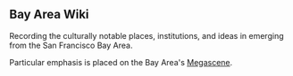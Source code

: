## Bay Area Wiki

Recording the culturally notable places, institutions, and ideas in emerging from the San Francisco Bay Area.

Particular emphasis is placed on the Bay Area's [Megascene](https://bayarea.wiki/megascene).
